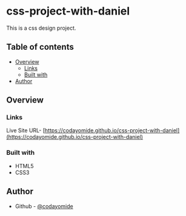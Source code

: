 # css-project-with-daniel
This is a css design project.  

## Table of contents

- [Overview](#overview)
  - [Links](#links)
  - [Built with](#built-with)
- [Author](#author)

## Overview

### Links

Live Site URL- [https://codayomide.github.io/css-project-with-daniel](https://codayomide.github.io/css-project-with-daniel)

### Built with

- HTML5
- CSS3

## Author

- Github - [@codayomide](https://www.github.com/codayomide)
